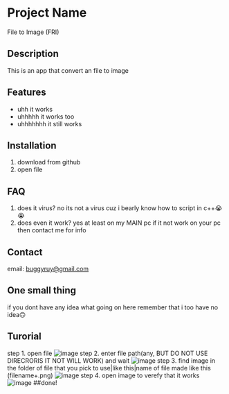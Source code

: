 # Project Name

File to Image (FRI)

## Description

This is an app that convert an file to image

## Features

- uhh it works
- uhhhhh it works too
- uhhhhhhh it still works

## Installation

1. download from github
2. open file

## FAQ

1. does it virus?
   no its not a virus cuz i bearly know how to script in c++😭😭
2. does even it work?
   yes at least on my MAIN pc
   if it not work on your pc then contact me for info

## Contact

email: buggyruy@gmail.com

## One small thing

if you dont have any idea what going on here remember that i too have no idea🙃

## Turorial

step 1. open file
![image](https://github.com/6lr6lr/file_in_image/assets/98643541/c618abcb-3661-4045-a954-4c2127c9d1bd)
step 2. enter file path(any, BUT DO NOT USE DIRECRORIS IT NOT WILL WORK) and wait
![image](https://github.com/6lr6lr/file_in_image/assets/98643541/682c11ce-99b0-433d-8b22-03803f2205da)
step 3. find image in the folder of file that you pick to use|like this|name of file made like this (filename+.png)
![image](https://github.com/6lr6lr/file_in_image/assets/98643541/6d162b5c-76d5-4438-a122-8811ae1d1079)
step 4. open image to verefy that it works
![image](https://github.com/6lr6lr/file_in_image/assets/98643541/105eae72-eeb8-44c7-8629-c0f1f0e26c22)
##done!
